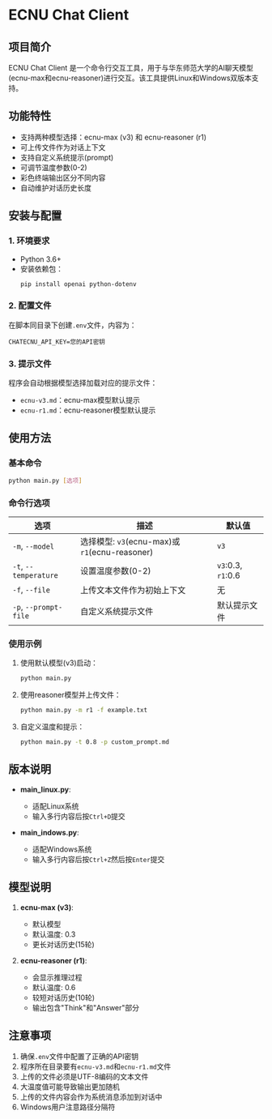# ECNU Chat Client

## 项目简介

ECNU Chat Client 是一个命令行交互工具，用于与华东师范大学的AI聊天模型(ecnu-max和ecnu-reasoner)进行交互。该工具提供Linux和Windows双版本支持。

## 功能特性

- 支持两种模型选择：ecnu-max (v3) 和 ecnu-reasoner (r1)
- 可上传文件作为对话上下文
- 支持自定义系统提示(prompt)
- 可调节温度参数(0-2)
- 彩色终端输出区分不同内容
- 自动维护对话历史长度

## 安装与配置

### 1. 环境要求

- Python 3.6+
- 安装依赖包：
  ```
  pip install openai python-dotenv
  ```

### 2. 配置文件

在脚本同目录下创建`.env`文件，内容为：
```
CHATECNU_API_KEY=您的API密钥
```

### 3. 提示文件

程序会自动根据模型选择加载对应的提示文件：
- `ecnu-v3.md`：ecnu-max模型默认提示
- `ecnu-r1.md`：ecnu-reasoner模型默认提示

## 使用方法

### 基本命令

```bash
python main.py [选项]
```

### 命令行选项

| 选项 | 描述 | 默认值 |
|------|------|--------|
| `-m`, `--model` | 选择模型: `v3`(ecnu-max)或`r1`(ecnu-reasoner) | `v3` |
| `-t`, `--temperature` | 设置温度参数(0-2) | `v3`:0.3, `r1`:0.6 |
| `-f`, `--file` | 上传文本文件作为初始上下文 | 无 |
| `-p`, `--prompt-file` | 自定义系统提示文件 | 默认提示文件 |

### 使用示例

1. 使用默认模型(v3)启动：
   ```bash
   python main.py
   ```

2. 使用reasoner模型并上传文件：
   ```bash
   python main.py -m r1 -f example.txt
   ```

3. 自定义温度和提示：
   ```bash
   python main.py -t 0.8 -p custom_prompt.md
   ```

## 版本说明

- **main_linux.py**:
  - 适配Linux系统
  - 输入多行内容后按`Ctrl+D`提交

- **main_indows.py**:
  - 适配Windows系统
  - 输入多行内容后按`Ctrl+Z`然后按`Enter`提交

## 模型说明

1. **ecnu-max (v3)**:
   - 默认模型
   - 默认温度: 0.3
   - 更长对话历史(15轮)

2. **ecnu-reasoner (r1)**:
   - 会显示推理过程
   - 默认温度: 0.6
   - 较短对话历史(10轮)
   - 输出包含"Think"和"Answer"部分

## 注意事项

1. 确保`.env`文件中配置了正确的API密钥
2. 程序所在目录要有`ecnu-v3.md`和`ecnu-r1.md`文件
3. 上传的文件必须是UTF-8编码的文本文件
4. 大温度值可能导致输出更加随机
5. 上传的文件内容会作为系统消息添加到对话中
6. Windows用户注意路径分隔符
